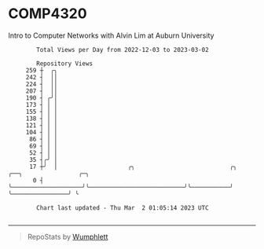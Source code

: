 # COMP4320
Intro to Computer Networks with Alvin Lim at Auburn University

```
        Total Views per Day from 2022-12-03 to 2023-03-02

        Repository Views
     259 ┼  ╭╮
     242 ┤  ││
     224 ┤  ││
     207 ┤  ││
     190 ┤ ╭╯│
     173 ┤ │ │
     155 ┤ │ │
     138 ┤ │ │
     121 ┤ │ │
     104 ┤ │ │
      86 ┤ │ │
      69 ┤ │ │
      52 ┤ │ │
      35 ┤╭╯ │
      17 ┼╯  │                    ╭╮                           ╭╮           ╭──╮                ╭─╮
       0 ┤   ╰────────────────────╯╰───────────────────────────╯╰───────────╯  ╰────────────────╯ ╰

        Chart last updated - Thu Mar  2 01:05:14 2023 UTC
        
```

---

> RepoStats by [Wumphlett](https://github.com/Wumphlett)
